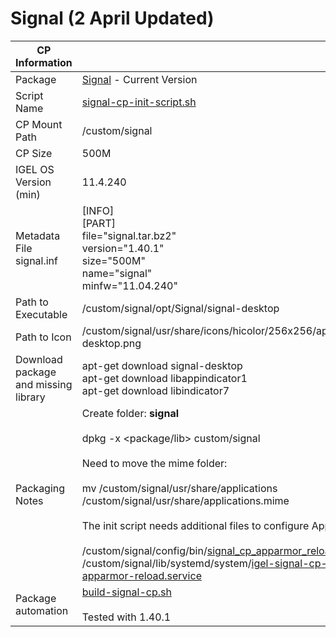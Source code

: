 # Signal (2 April Updated)

|  CP Information |            |
|-----------------|------------|
| Package | [Signal](https://www.signal.org) - Current Version |
| Script Name | [signal-cp-init-script.sh](signal-cp-init-script.sh) |
| CP Mount Path | /custom/signal |
| CP Size | 500M |
| IGEL OS Version (min) | 11.4.240 |
| Metadata File <br /> signal.inf | [INFO] <br /> [PART] <br /> file="signal.tar.bz2" <br /> version="1.40.1" <br /> size="500M" <br /> name="signal" <br /> minfw="11.04.240" |
| Path to Executable | /custom/signal/opt/Signal/signal-desktop |
| Path to Icon | /custom/signal/usr/share/icons/hicolor/256x256/apps/signal-desktop.png |
| Download package and missing library | apt-get download signal-desktop <br /> apt-get download libappindicator1 <br /> apt-get download libindicator7 |
| Packaging Notes | Create folder: **signal** <br /><br /> dpkg -x <package/lib> custom/signal <br /><br /> Need to move the mime folder: <br /><br />mv /custom/signal/usr/share/applications /custom/signal/usr/share/applications.mime <br /><br />The init script needs additional files to configure AppArmor: <br /><br /> /custom/signal/config/bin/[signal_cp_apparmor_reload](signal_cp_apparmor_reload) <br /> /custom/signal/lib/systemd/system/[igel-signal-cp-apparmor-reload.service](igel-signal-cp-apparmor-reload.service) |
| Package automation | [build-signal-cp.sh](build-signal-cp.sh) <br /><br /> Tested with 1.40.1 |

